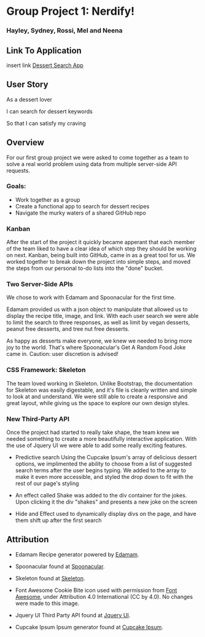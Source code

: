 # Group Project 1: Nerdify!

### Hayley, Sydney, Rossi, Mel and Neena 

## Link To Application

insert link
[Dessert Search App](https://hmbudzinski.github.io/)

## User Story

As a dessert lover

I can search for dessert keywords

So that I can satisfy my craving

## Overview

For our first group project we were asked to come together as a team to solve a
real world problem using data from multiple server-side API requests.

### Goals:

- Work together as a group
- Create a functional app to search for dessert recipes
- Navigate the murky waters of a shared GitHub repo

### Kanban

After the start of the project it quickly became apperant that each member of
the team liked to have a clear idea of which step they should be working on
next. Kanban, being built into GitHub, came in as a great tool for us. We worked
together to break down the project into simple steps, and moved the steps from our
personal to-do lists into the "done" bucket.

### Two Server-Side APIs

We chose to work with Edamam and Spoonacular for the first time.

Edamam provided us with a json object to manipulate that allowed us to display
the recipe title, image, and link. With each user search we were able to limit
the search to three responses, as well as limit by vegan desserts, peanut free
desserts, and tree nut free desserts.

As happy as desserts make everyone, we knew we needed to bring more joy to the
world. That's where Spoonacular's Get A Random Food Joke came in. Caution: user 
discretion is advised!

### CSS Framework: Skeleton

The team loved working in Skeleton. Unlike Bootstrap, the documentation for
Skeleton was easily digestable, and it's file is cleanly written and simple
to look at and understand. We were still able to create a responsive and great
layout, while giving us the space to explore our own design styles.

### New Third-Party API

Once the project had started to really take shape, the team knew we needed
something to create a more beautifully interactive application. With the use of
Jquery UI we were able to add some really exciting features.

- Predictive search Using the Cupcake Ipsum's array of delicious dessert
  options, we implimented the ability to choose from a list of suggested search
  terms after the user begins typing. We added to the array to make it even more
  accessible, and styled the drop down to fit with the rest of our page's
  styling

- An effect called Shake was added to the div container for the jokes. Upon clicking 
  it the div "shakes" and presents a new joke on the screen

- Hide and Effect used to dynamically display divs on the page, and have them shift
  up after the first search

## Attribution

- Edamam Recipe generator powered by [Edamam](https://www.edamam.com/).

- Spoonacular found at [Spoonacular](https://spoonacular.com/food-api).

- Skeleton found at [Skeleton](http://getskeleton.com/).

- Font Awesome Cookie Bite icon used with permission from
  [Font Awesome](https://fontawesome.com/), under Attribution 4.0 International
  (CC by 4.0). No changes were made to this image.

- Jquery UI Third Party API found at [Jquery UI](https://jqueryui.com/).

- Cupcake Ipsum Ipsum generator found at [Cupcake Ipsum](cupcakeipsum.com/).